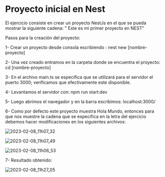 # Proyecto inicial en Nest 
El ejercicio consiste en crear un proyecto NestJs en el que se pueda mostrar la siguiente cadena: " Este es mi primer proyecto en NEST"

Pasos para la creación del proyecto:

1- Crear un proyecto desde consola escribiendo : nest new [nombre-proyecto]

2- Una vez creado entramos en la carpeta donde se encuentra el proyecto: cd [nombre-proyecto]

3- En el archivo main.ts se especifica que se utilizará para el servidor el puerto 3000; verificamos que efectivamente este disponible.

4- Levantamos el servidor con: npm run start:dev

5- Luego abrimos el navegador y en la barra escribimos: localhost:3000/

6- Como por defecto este proyecto muestra Hola Mundo, entonces para que nos muestre la cadena que se especifica en la letra del 
ejercicio debemos hacer modificaciones en los siguientes archivos:


![2023-02-08_11h07_32](https://user-images.githubusercontent.com/72228855/217555464-6e88f778-5f41-4e9c-9ffc-39fec51a01a5.png)



![2023-02-08_11h07_49](https://user-images.githubusercontent.com/72228855/217555534-4cb8cb87-4aa3-4241-9421-6f0f8ed33b03.png)



![2023-02-08_11h06_53](https://user-images.githubusercontent.com/72228855/217555582-fd70a7c3-1f2a-4257-8a82-474774baa4d7.png)


7- Resultado obtenido:


![2023-02-08_11h27_05](https://user-images.githubusercontent.com/72228855/217558515-31894299-e1ca-43a5-ae97-fb781471cbff.png)


